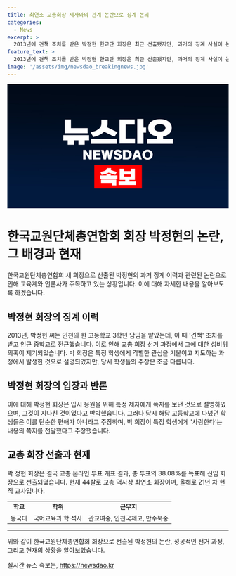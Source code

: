 ```yaml
---
title: 최연소 교총회장 제자와의 관계 논란으로 징계 논의
categories:
  - News
excerpt: >
  2013년에 견책 조치를 받은 박정현 한교단 회장은 최근 선출됐지만, 과거의 징계 사실이 논란이 되고 있다. 교총 회장 선거 과정에서 성비위 의혹이 제기되었으며, 박 회장은 관련하여 입시 응원 쪽지를 보내 선생님으로서의 책임을 다한다고 주장했다. 그러나 학생들은 그가 특정 학생에게 미행적인 행동을 한 것으로 주장했다. 이에 박 회장은 해당 의혹을 부인하며 논란을 일축하고 있다.
feature_text: >
  2013년에 견책 조치를 받은 박정현 한교단 회장은 최근 선출됐지만, 과거의 징계 사실이 논란이 되고 있다. 교총 회장 선거 과정에서 성비위 의혹이 제기되었으며, 박 회장은 관련하여 입시 응원 쪽지를 보내 선생님으로서의 책임을 다한다고 주장했다. 그러나 학생들은 그가 특정 학생에게 미행적인 행동을 한 것으로 주장했다. 이에 박 회장은 해당 의혹을 부인하며 논란을 일축하고 있다.
image: '/assets/img/newsdao_breakingnews.jpg'
---
```


<p><img src="/assets/img/newsdao_breakingnews.jpg" alt="koreaapp 속보" /></p>

<h1>한국교원단체총연합회 회장 박정현의 논란, 그 배경과 현재</h1>

<p data-ke-size="size16">한국교원단체총연합회 새 회장으로 선출된 박정현의 과거 징계 이력과 관련된 논란으로 인해 교육계와 언론사가 주목하고 있는 상황입니다. 이에 대해 자세한 내용을 알아보도록 하겠습니다.</p>

<h2>박정현 회장의 징계 이력</h2>

<p>2013년, 박정현 씨는 인천의 한 고등학교 3학년 담임을 맡았는데, 이 때 '견책' 조치를 받고 인근 중학교로 전근했습니다. 이로 인해 교총 회장 선거 과정에서 그에 대한 성비위 의혹이 제기되었습니다. 박 회장은 특정 학생에게 각별한 관심을 기울이고 지도하는 과정에서 발생한 것으로 설명되었지만, 당시 학생들의 주장은 조금 다릅니다.</p>

<h2>박정현 회장의 입장과 반론</h2>

<p>이에 대해 박정현 회장은 입시 응원을 위해 특정 제자에게 쪽지를 보낸 것으로 설명하였으며, 그것이 지나친 것이었다고 반박했습니다. 그러나 당시 해당 고등학교에 다녔던 학생들은 이를 단순한 편애가 아니라고 주장하며, 박 회장이 특정 학생에게 '사랑한다'는 내용의 쪽지를 전달했다고 주장했습니다.</p>

<h2>교총 회장 선출과 현재</h2>

<p>박 정현 회장은 결국 교총 온라인 투표 개표 결과, 총 투표의 38.08%를 득표해 신임 회장으로 선출되었습니다. 현재 44살로 교총 역사상 최연소 회장이며, 올해로 21년 차 현직 교사입니다.</p>

<table>
    <tr>
        <td style="text-align: center; height: 17px;"><b>학교</b></td>
        <td style="text-align: center; height: 17px;"><b>학위</b></td>
        <td style="text-align: center; height: 17px;"><b>근무지</b></td>
    </tr>
    <tr>
        <td style="text-align: center; height: 17px;">동국대</td>
        <td style="text-align: center; height: 17px;">국어교육과 학·석사</td>
        <td style="text-align: center; height: 17px;">관교여중, 인천국제고, 만수북중</td>
    </tr>
</table>

<hr>

<p data-ke-size="size16">위와 같이 한국교원단체총연합회 회장으로 선출된 박정현의 논란, 성공적인 선거 과정, 그리고 현재의 상황을 알아보았습니다.</p>
실시간 뉴스 속보는, <a href="https://newsdao.kr" rel="dofollow">https://newsdao.kr</a>


